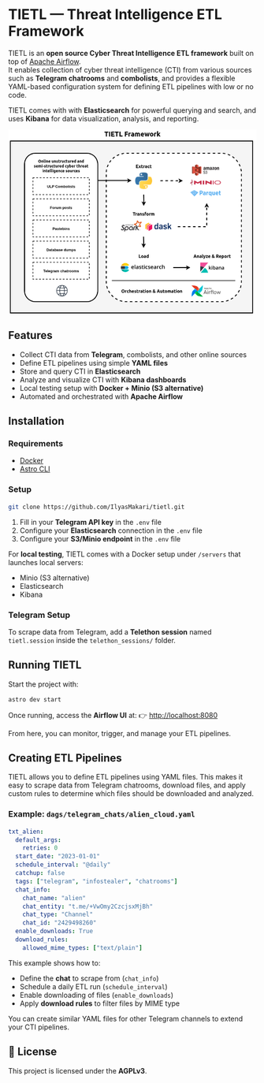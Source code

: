 # TIETL — Threat Intelligence ETL Framework

TIETL is an **open source Cyber Threat Intelligence ETL framework**
built on top of [Apache Airflow](https://airflow.apache.org/).\
It enables collection of cyber threat intelligence (CTI) from various
sources such as **Telegram chatrooms** and **combolists**, and provides
a flexible YAML-based configuration system for defining ETL pipelines with low or no code.

TIETL comes with with **Elasticsearch** for powerful querying and
search, and uses **Kibana** for data visualization, analysis, and
reporting.

![Tietl Architecture](https://github.com/IlyasMakari/tietl/blob/main/tietl-architecture.png?raw=true)

## Features

-   Collect CTI data from **Telegram**, combolists, and other online
    sources
-   Define ETL pipelines using simple **YAML files**
-   Store and query CTI in **Elasticsearch**
-   Analyze and visualize CTI with **Kibana dashboards**
-   Local testing setup with **Docker + Minio (S3 alternative)**
-   Automated and orchestrated with **Apache Airflow**


## Installation

### Requirements

-   [Docker](https://docs.docker.com/get-docker/)
-   [Astro CLI](https://www.astronomer.io/docs/astro/cli/install-cli)

### Setup

``` bash
git clone https://github.com/IlyasMakari/tietl.git
```

1.  Fill in your **Telegram API key** in the `.env` file
2.  Configure your **Elasticsearch** connection in the `.env` file
3.  Configure your **S3/Minio endpoint** in the `.env` file

For **local testing**, TIETL comes with a Docker setup under `/servers`
that launches local servers:
- Minio (S3 alternative)
- Elasticsearch
- Kibana


### Telegram Setup

To scrape data from Telegram, add a **Telethon session** named
`tietl.session` inside the `telethon_sessions/` folder.


## Running TIETL

Start the project with:

``` bash
astro dev start
```

Once running, access the **Airflow UI** at:
👉 <http://localhost:8080>

From here, you can monitor, trigger, and manage your ETL pipelines.

## Creating ETL Pipelines

TIETL allows you to define ETL pipelines using YAML files. This makes it easy to scrape data from Telegram chatrooms, download files, and apply custom rules to determine which files should be downloaded and analyzed.

### Example: `dags/telegram_chats/alien_cloud.yaml`

```yaml
txt_alien:
  default_args:
    retries: 0
  start_date: "2023-01-01"
  schedule_interval: "@daily"
  catchup: false
  tags: ["telegram", "infostealer", "chatrooms"]
  chat_info:
    chat_name: "alien"
    chat_entity: "t.me/+VwOmy2CzcjsxMjBh"
    chat_type: "Channel"
    chat_id: "2429498260"
  enable_downloads: True
  download_rules:
    allowed_mime_types: ["text/plain"]
```

This example shows how to:  
- Define the **chat** to scrape from (`chat_info`)  
- Schedule a daily ETL run (`schedule_interval`)  
- Enable downloading of files (`enable_downloads`)  
- Apply **download rules** to filter files by MIME type  

You can create similar YAML files for other Telegram channels to extend your CTI pipelines.


## 📜 License

This project is licensed under the **AGPLv3**.
